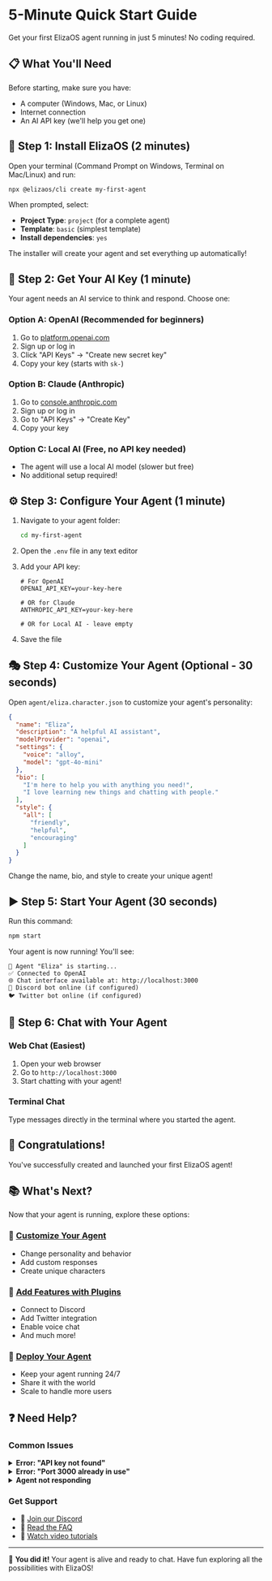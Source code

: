 # 5-Minute Quick Start Guide

Get your first ElizaOS agent running in just 5 minutes! No coding required.

## 📋 What You'll Need

Before starting, make sure you have:
- A computer (Windows, Mac, or Linux)
- Internet connection
- An AI API key (we'll help you get one)

## 🚀 Step 1: Install ElizaOS (2 minutes)

Open your terminal (Command Prompt on Windows, Terminal on Mac/Linux) and run:

```bash
npx @elizaos/cli create my-first-agent
```

When prompted, select:
- **Project Type**: `project` (for a complete agent)
- **Template**: `basic` (simplest template)
- **Install dependencies**: `yes`

The installer will create your agent and set everything up automatically!

## 🔑 Step 2: Get Your AI Key (1 minute)

Your agent needs an AI service to think and respond. Choose one:

### Option A: OpenAI (Recommended for beginners)
1. Go to [platform.openai.com](https://platform.openai.com)
2. Sign up or log in
3. Click "API Keys" → "Create new secret key"
4. Copy your key (starts with `sk-`)

### Option B: Claude (Anthropic)
1. Go to [console.anthropic.com](https://console.anthropic.com)
2. Sign up or log in
3. Go to "API Keys" → "Create Key"
4. Copy your key

### Option C: Local AI (Free, no API key needed)
- The agent will use a local AI model (slower but free)
- No additional setup required!

## ⚙️ Step 3: Configure Your Agent (1 minute)

1. Navigate to your agent folder:
   ```bash
   cd my-first-agent
   ```

2. Open the `.env` file in any text editor

3. Add your API key:
   ```
   # For OpenAI
   OPENAI_API_KEY=your-key-here
   
   # OR for Claude
   ANTHROPIC_API_KEY=your-key-here
   
   # OR for Local AI - leave empty
   ```

4. Save the file

## 🎭 Step 4: Customize Your Agent (Optional - 30 seconds)

Open `agent/eliza.character.json` to customize your agent's personality:

```json
{
  "name": "Eliza",
  "description": "A helpful AI assistant",
  "modelProvider": "openai",
  "settings": {
    "voice": "alloy",
    "model": "gpt-4o-mini"
  },
  "bio": [
    "I'm here to help you with anything you need!",
    "I love learning new things and chatting with people."
  ],
  "style": {
    "all": [
      "friendly",
      "helpful",
      "encouraging"
    ]
  }
}
```

Change the name, bio, and style to create your unique agent!

## ▶️ Step 5: Start Your Agent (30 seconds)

Run this command:

```bash
npm start
```

Your agent is now running! You'll see:
```
🤖 Agent "Eliza" is starting...
✅ Connected to OpenAI
🌐 Chat interface available at: http://localhost:3000
💬 Discord bot online (if configured)
🐦 Twitter bot online (if configured)
```

## 💬 Step 6: Chat with Your Agent

### Web Chat (Easiest)
1. Open your web browser
2. Go to `http://localhost:3000`
3. Start chatting with your agent!

### Terminal Chat
Type messages directly in the terminal where you started the agent.

## 🎉 Congratulations!

You've successfully created and launched your first ElizaOS agent! 

## 📚 What's Next?

Now that your agent is running, explore these options:

### 🎨 [Customize Your Agent](/docs/simple/guides/character-creation)
- Change personality and behavior
- Add custom responses
- Create unique characters

### 🔌 [Add Features with Plugins](/docs/simple/guides/plugin-usage)
- Connect to Discord
- Add Twitter integration
- Enable voice chat
- And much more!

### 🚀 [Deploy Your Agent](/docs/simple/guides/deployment)
- Keep your agent running 24/7
- Share it with the world
- Scale to handle more users

## ❓ Need Help?

### Common Issues

<details>
<summary><b>Error: "API key not found"</b></summary>

Make sure you:
1. Added your API key to the `.env` file
2. Saved the file
3. Used the correct format (no extra spaces or quotes)
4. Restarted the agent after adding the key
</details>

<details>
<summary><b>Error: "Port 3000 already in use"</b></summary>

Another program is using port 3000. Either:
1. Stop the other program, or
2. Change the port in your `.env` file:
   ```
   PORT=3001
   ```
</details>

<details>
<summary><b>Agent not responding</b></summary>

Check that:
1. Your API key is valid and has credits
2. You have internet connection
3. The terminal shows no error messages
4. Try restarting with `npm start`
</details>

### Get Support

- 💬 [Join our Discord](https://discord.gg/elizaos)
- 📖 [Read the FAQ](/docs/simple/faq)
- 🎥 [Watch video tutorials](https://youtube.com/@elizaos)

---

🎊 **You did it!** Your agent is alive and ready to chat. Have fun exploring all the possibilities with ElizaOS!
